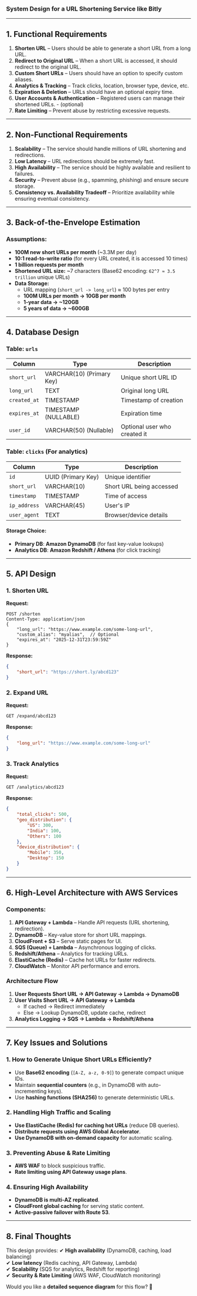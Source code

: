 ### **System Design for a URL Shortening Service like Bitly**  

---

## **1. Functional Requirements**
1. **Shorten URL** – Users should be able to generate a short URL from a long URL.
2. **Redirect to Original URL** – When a short URL is accessed, it should redirect to the original URL.
3. **Custom Short URLs** – Users should have an option to specify custom aliases.
4. **Analytics & Tracking** – Track clicks, location, browser type, device, etc.
5. **Expiration & Deletion** – URLs should have an optional expiry time.
6. **User Accounts & Authentication** – Registered users can manage their shortened URLs. - (optional)
7. **Rate Limiting** – Prevent abuse by restricting excessive requests.

---

## **2. Non-Functional Requirements**
1. **Scalability** – The service should handle millions of URL shortening and redirections.
2. **Low Latency** – URL redirections should be extremely fast.
3. **High Availability** – The service should be highly available and resilient to failures.
4. **Security** – Prevent abuse (e.g., spamming, phishing) and ensure secure storage.
5. **Consistency vs. Availability Tradeoff** – Prioritize availability while ensuring eventual consistency.

---

## **3. Back-of-the-Envelope Estimation**
### **Assumptions:**
- **100M new short URLs per month** (~3.3M per day)
- **10:1 read-to-write ratio** (for every URL created, it is accessed 10 times)
- **1 billion requests per month**
- **Shortened URL size:** ~7 characters (Base62 encoding: `62^7 ≈ 3.5 trillion` unique URLs)
- **Data Storage:**
  - URL mapping (`short_url -> long_url`) ≈ 100 bytes per entry
  - **100M URLs per month → 10GB per month**
  - **1-year data → ~120GB**
  - **5 years of data → ~600GB**

---

## **4. Database Design**
### **Table: `urls`**
| Column        | Type            | Description |
|--------------|----------------|------------|
| `short_url`  | VARCHAR(10) (Primary Key) | Unique short URL ID |
| `long_url`   | TEXT            | Original long URL |
| `created_at` | TIMESTAMP       | Timestamp of creation |
| `expires_at` | TIMESTAMP (NULLABLE) | Expiration time |
| `user_id`    | VARCHAR(50) (Nullable) | Optional user who created it |

### **Table: `clicks` (For analytics)**
| Column       | Type       | Description |
|-------------|-----------|------------|
| `id`        | UUID (Primary Key) | Unique identifier |
| `short_url` | VARCHAR(10) | Short URL being accessed |
| `timestamp` | TIMESTAMP  | Time of access |
| `ip_address` | VARCHAR(45) | User's IP |
| `user_agent` | TEXT       | Browser/device details |

#### **Storage Choice:**
- **Primary DB**: **Amazon DynamoDB** (for fast key-value lookups)
- **Analytics DB**: **Amazon Redshift / Athena** (for click tracking)

---

## **5. API Design**
### **1. Shorten URL**
**Request:**  
```http
POST /shorten
Content-Type: application/json
{
    "long_url": "https://www.example.com/some-long-url",
    "custom_alias": "myalias",  // Optional
    "expires_at": "2025-12-31T23:59:59Z"
}
```
**Response:**
```json
{
    "short_url": "https://short.ly/abcd123"
}
```

### **2. Expand URL**
**Request:**
```http
GET /expand/abcd123
```
**Response:**
```json
{
    "long_url": "https://www.example.com/some-long-url"
}
```

### **3. Track Analytics**
**Request:**
```http
GET /analytics/abcd123
```
**Response:**
```json
{
    "total_clicks": 500,
    "geo_distribution": {
        "US": 300,
        "India": 100,
        "Others": 100
    },
    "device_distribution": {
        "Mobile": 350,
        "Desktop": 150
    }
}
```

---

## **6. High-Level Architecture with AWS Services**
### **Components:**
1. **API Gateway + Lambda** – Handle API requests (URL shortening, redirection).
2. **DynamoDB** – Key-value store for short URL mappings.
3. **CloudFront + S3** – Serve static pages for UI.
4. **SQS (Queue) + Lambda** – Asynchronous logging of clicks.
5. **Redshift/Athena** – Analytics for tracking URLs.
6. **ElastiCache (Redis)** – Cache hot URLs for faster redirects.
7. **CloudWatch** – Monitor API performance and errors.

### **Architecture Flow**
1. **User Requests Short URL → API Gateway → Lambda → DynamoDB**
2. **User Visits Short URL → API Gateway → Lambda**
   - If cached → Redirect immediately
   - Else → Lookup DynamoDB, update cache, redirect
3. **Analytics Logging → SQS → Lambda → Redshift/Athena**

---

## **7. Key Issues and Solutions**
### **1. How to Generate Unique Short URLs Efficiently?**
- Use **Base62 encoding** (`[A-Z, a-z, 0-9]`) to generate compact unique IDs.
- Maintain **sequential counters** (e.g., in DynamoDB with auto-incrementing keys).
- Use **hashing functions (SHA256)** to generate deterministic URLs.

### **2. Handling High Traffic and Scaling**
- **Use ElastiCache (Redis) for caching hot URLs** (reduce DB queries).
- **Distribute requests using AWS Global Accelerator**.
- **Use DynamoDB with on-demand capacity** for automatic scaling.

### **3. Preventing Abuse & Rate Limiting**
- **AWS WAF** to block suspicious traffic.
- **Rate limiting using API Gateway usage plans**.

### **4. Ensuring High Availability**
- **DynamoDB is multi-AZ replicated**.
- **CloudFront global caching** for serving static content.
- **Active-passive failover with Route 53**.

---

## **8. Final Thoughts**
This design provides:
✔ **High availability** (DynamoDB, caching, load balancing)  
✔ **Low latency** (Redis caching, API Gateway, Lambda)  
✔ **Scalability** (SQS for analytics, Redshift for reporting)  
✔ **Security & Rate Limiting** (AWS WAF, CloudWatch monitoring)  

Would you like a **detailed sequence diagram** for this flow? 🚀

